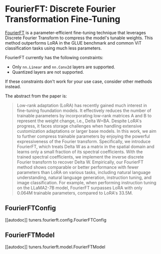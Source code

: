 <!--Copyright 2024 The HuggingFace Team. All rights reserved.

Licensed under the Apache License, Version 2.0 (the "License"); you may not use this file except in compliance with
the License. You may obtain a copy of the License at

http://www.apache.org/licenses/LICENSE-2.0

Unless required by applicable law or agreed to in writing, software distributed under the License is distributed on
an "AS IS" BASIS, WITHOUT WARRANTIES OR CONDITIONS OF ANY KIND, either express or implied. See the License for the
specific language governing permissions and limitations under the License.

⚠️ Note that this file is in Markdown but contain specific syntax for our doc-builder (similar to MDX) that may not be
rendered properly in your Markdown viewer.

-->

# FourierFT: Discrete Fourier Transformation Fine-Tuning

[FourierFT](https://huggingface.co/papers/2405.03003) is a parameter-efficient fine-tuning technique that leverages Discrete Fourier Transform to compress the model's tunable weights. This method outperforms LoRA in the GLUE benchmark and common ViT classification tasks using much less parameters.

FourierFT currently has the following constraints:

- Only `nn.Linear` and `nn.Conv2d` layers are supported.
- Quantized layers are not supported.

If these constraints don't work for your use case, consider other methods instead.

The abstract from the paper is:

> Low-rank adaptation (LoRA) has recently gained much interest in fine-tuning foundation models. It effectively reduces the number of trainable parameters by incorporating low-rank matrices A and B to represent the weight change, i.e., Delta W=BA. Despite LoRA's progress, it faces storage challenges when handling extensive customization adaptations or larger base models. In this work, we aim to further compress trainable parameters by enjoying the powerful expressiveness of the Fourier transform. Specifically, we introduce FourierFT, which treats Delta W as a matrix in the spatial domain and learns only a small fraction of its spectral coefficients. With the trained spectral coefficients, we implement the inverse discrete Fourier transform to recover Delta W. Empirically, our FourierFT method shows comparable or better performance with fewer parameters than LoRA on various tasks, including natural language understanding, natural language generation, instruction tuning, and image classification. For example, when performing instruction tuning on the LLaMA2-7B model, FourierFT surpasses LoRA with only 0.064M trainable parameters, compared to LoRA's 33.5M.

## FourierFTConfig

[[autodoc]] tuners.fourierft.config.FourierFTConfig

## FourierFTModel

[[autodoc]] tuners.fourierft.model.FourierFTModel
